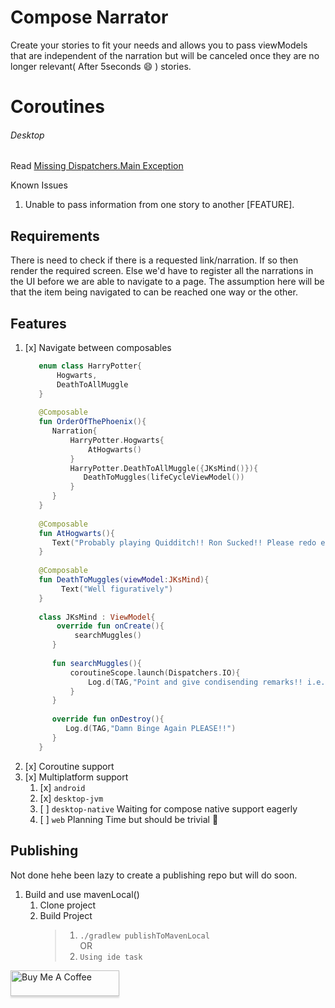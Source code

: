 # Compose Narrator

Create your stories to fit your needs and allows you to pass viewModels that are independent of the narration but will
be canceled once they are no longer relevant( After 5seconds 😄 ) stories.

# Coroutines

###### Desktop

Read [Missing Dispatchers.Main Exception](https://github.com/JetBrains/compose-jb/releases/tag/v1.1.1)

Known Issues
1. Unable to pass information from one story to another [FEATURE].

## Requirements
There is need to check if there is a requested link/narration.
If so then render the required screen. Else we'd have to register all the narrations in the 
UI before we are able to navigate to a page. The assumption here will be that the item being navigated to 
can be reached one way or the other.

## Features

1. [x] Navigate between composables
   ```kotlin
      enum class HarryPotter{
          Hogwarts,
          DeathToAllMuggle
      }
       
      @Composable
      fun OrderOfThePhoenix(){
         Narration{
             HarryPotter.Hogwarts{
                 AtHogwarts()
             }
             HarryPotter.DeathToAllMuggle({JKsMind()}){
                DeathToMuggles(lifeCycleViewModel())
             }
         }
      }
       
      @Composable
      fun AtHogwarts(){
         Text("Probably playing Quidditch!! Ron Sucked!! Please redo ending Ron can't have her.")
      }
       
      @Composable
      fun DeathToMuggles(viewModel:JKsMind){
           Text("Well figuratively")
      }
       
      class JKsMind : ViewModel{
          override fun onCreate(){
              searchMuggles()
         }
          
         fun searchMuggles(){
             coroutineScope.launch(Dispatchers.IO){
                 Log.d(TAG,"Point and give condisending remarks!! i.e. Believe in magic Muggle!!")
             }
         }
         
         override fun onDestroy(){
            Log.d(TAG,"Damn Binge Again PLEASE!!")
         }
      }
   ```
2. [x] Coroutine support
3. [x] Multiplatform support
    1. [x] ```android```
    2. [x] ```desktop-jvm```
    3. [ ] ```desktop-native``` Waiting for compose native support eagerly
    4. [ ] ```web``` Planning Time but should be trivial 🤔

## Publishing
Not done hehe been lazy to create a publishing repo but will do soon.

1. Build and use mavenLocal()
    1. Clone project
    2. Build Project
       > 1. ```./gradlew publishToMavenLocal```  
            OR
       > 2. ```Using ide task```

<a href="https://www.paypal.com/donate/?hosted_button_id=CUHRL6CUYWRTA" target="_blank"><img src="https://www.buymeacoffee.com/assets/img/custom_images/orange_img.png" alt="Buy Me A Coffee" style="height: 41px !important;width: 174px !important;box-shadow: 0px 3px 2px 0px rgba(190, 190, 190, 0.5) !important;-webkit-box-shadow: 0px 3px 2px 0px rgba(190, 190, 190, 0.5) !important;" ></a>
